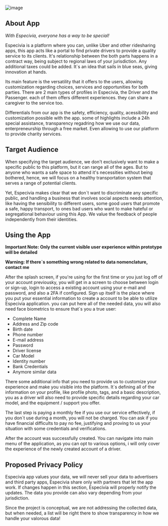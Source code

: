 ![image](https://github.com/user-attachments/assets/9e5ebf9b-95a4-4228-99e2-5275e6f379b4)

## About App

*With Especivia, everyone has a way to be special!*

Especivia is a platform where you can, unlike Uber and other ridesharing apps, this app acts like a portal to find private drivers to provide a quality service to its clients. It's relationship between the both parts happens in a contract way, being subject to regional laws of your jurisdiction. Any additional taxes could be added. It`s an idea that sails in blue seas, giving innovation at hands.

Its main feature is the versatility that it offers to the users, allowing customization regarding choices, services and opportunities for both parties. There are 2 main types of profiles in Especivia, the Driver and the Passenger. each of them offers different experiences. they can share a caregiver to the service too.

Differentials from our app is the safety, efficiency, quality, acessibility and customization possible with the app. some of highlights include a 24h special assistance, transparency regadring how we use our data, enterpreneurship through a free market. Even allowing to use our platform to provide charity services.

## Target Audience

When specifying the target audience, we don't exclusively want to make a specific public to this platform, but it can range all of the ages. But to anyone who wants a safe space to attend it's necessities without being bothered, hence, we will focus on a healthy transportation system that serves a range of potential clients.

Yet, Especivia makes clear that we don`t want to discriminate any specific public, and handling a business that involves social aspects needs attention, like having the sensibility to different users, some good users that promote a safe, happy transport, to ones bad users who want to make hateful or segregational behaviour using this App. We value the feedback of people independently from their identities.

## Using the App

**Important Note: Only the current visible user experience within prototype will be detailed**

**Warning: If there`s something wrong related to data nomenclature, contact me**


After the splash screen, if you're using for the first time or you just log off of your account previousky, you will get in a screen to choose between login or sign-up, login to access a existing account using your e-mail and password, and also a 2FA if configured. Sign up itself is the place where you put your essential information to create a account to be able to utilize Especivia application. you can put here all of the needed data, you will also need face biometrics to ensure that`s you a true user:

+ Complete Name
+ Address and Zip code
+ Birth date
+ Phone number
+ E-mail address
+ Password
+ Driver license
+ Car Model
+ Identity number
+ Bank Credentials
+ Anymore similar data

There some additional info that you need to provide us to customize your experience and make you visible into the platform. It`s defining all of the information on your profile, like profile photo, tags, and a basic description, you as a driver will also need to provide specific details regarding your car model, and the equipment / support you offer.

The last step is paying a monthly fee if you use our service effectively, if you don`t use during a month, you will not be charged. You can ask if you have financial difficults to pay no fee, justifying and proving to us your situation with some credentials and verifications.

After the account was successfully created. You can navigate into main menu of the application, as you can opt to various options, i will only cover the experience of the newly created account of a driver.

## Proposed Privacy Policy

Especivia app values your data, we will never sell your data to advertisers and third party apps, Especivia share only with partners that let the app work. If changes happen in this section, Especivia will properly notify the updates. The data you provide can also vary depending from your jurisdiction.

Since the project is conceptual, we are not addressing the collected data, but when needed, a list will be right there to show transparency in how we handle your valorous data!


